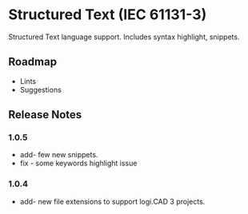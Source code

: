 # Structured Text (IEC 61131-3)

Structured Text language support. Includes syntax highlight, snippets.

## Roadmap

- Lints
- Suggestions

## Release Notes

### 1.0.5

- add- few new snippets.
- fix - some keywords highlight issue

### 1.0.4

- add- new file extensions to support logi.CAD 3 projects.